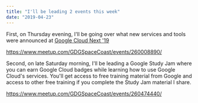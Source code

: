 ```yaml
---
title: "I'll be leading 2 events this week"
date: "2019-04-23"
---
```


First, on Thursday evening, I'll be going over what new services and tools were announced at [Google Cloud Next '19](https://cloud.withgoogle.com/next/sf)

https://www.meetup.com/GDGSpaceCoast/events/260008890/

Second, on late Saturday morning, I'll be leading a Google Study Jam where you can earn Google Cloud badges while learning how to use Google Cloud's services. You'll get access to free training material from Google and access to other free training if you complete the Study Jam material I share.

https://www.meetup.com/GDGSpaceCoast/events/260474440/
